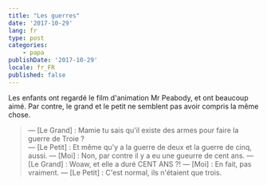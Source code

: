 ```yaml
---
title: "Les guerres"
date: '2017-10-29'
lang: fr
type: post
categories:
    - papa
publishDate: '2017-10-29'
locale: fr_FR
published: false
---
```


Les enfants ont regardé le film d'animation Mr Peabody, et ont beaucoup aimé. Par contre, le grand et le petit ne semblent pas avoir compris la même chose.

<!-- more -->

> — [Le Grand] : Mamie tu sais qu'il existe des armes pour faire la guerre de Troie ?  
> — [Le Petit] : Et même qu'y a la guerre de deux et la guerre de cinq, aussi.
> — [Moi] : Non, par contre il y a eu une gueurre de cent ans.
> — [Le Grand] : Woaw, et elle a duré CENT ANS ?!
> — [Moi] : En fait, pas vraiment.
> — [Le Petit] : C'est normal, ils n'étaient que trois.
